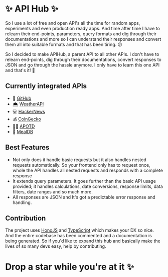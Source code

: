 # ✨ API Hub ✨

So I use a lot of free and open API's all the time for random apps, experiments and even production ready apps. And time after time I have to relearn their end-points, parameters, query formats and dig through their documentations and more so I can understand their responses and convert them all into suitable formats and that has been tiring. 😵

So I decided to make APIHub, a parent API to all other APIs. I don't have to relearn end-points, dig through their documentations, convert responses to JSON and go through the hassle anymore. I only have to learn this one API and that's it! 🥳

## Currently integrated APIs

* 🐙 [GitHub](https://api.github.com/) 
* 🌨  [WeatherAPI](https://api.weatherapi.com/)
* 💻  [HackerNews](https://hacker-news.firebaseio.com/) 
* 💰 [CoinGecko](https://api.coingecko.com/)
* 👩‍🚀 [APOTD](https://api.nasa.gov/) 
* 🥙 [MealDB](https://themealdb.com)

## Best Features
* Not only does it handle basic requests but it also handles nested requests automatically. So your frontend only has to request once, whole the API handles all nested requests and responds with a complete response 
* It extends query parameters. It goes further than the basic API usage provided; it handles calculations, date conversions, response limits, data filters, date ranges and so much more. 
* All responses are JSON and It's got a predictable error response and handling.

## Contribution 
The project uses [HonoJS](https://hono.dev/) and [TypeScript](https://www.typescriptlang.org/) which makes your DX so nice. And the entire codebase has been commented and a documentation is being generated. So if you'd like to expand this hub and basically make the lives of so many devs easy, help by contributing. 

# Drop a star while you're at it ✨